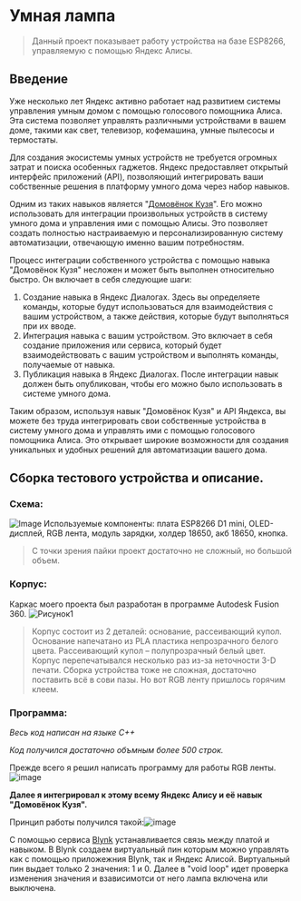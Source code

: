 # Умная лампа
>Данный проект показывает работу устройства на базе ESP8266, управляемую с помощью Яндекс Алисы.
## Введение


Уже несколько лет Яндекс активно работает над развитием системы управления умным домом с помощью голосового помощника Алиса. Эта система позволяет управлять различными устройствами в вашем доме, такими как свет, телевизор, кофемашина, умные пылесосы и термостаты.

Для создания экосистемы умных устройств не требуется огромных затрат и поиска особенных гаджетов. Яндекс предоставляет открытый интерфейс приложений (API), позволяющий интегрировать ваши собственные решения в платформу умного дома через набор навыков.

Одним из таких навыков является "[Домовёнок Кузя](https://dialogs.yandex.ru/store/skills/3229e372-domovenok-kuzya)". Его можно использовать для интеграции произвольных устройств в систему умного дома и управления ими с помощью Алисы. Это позволяет создать полностью настраиваемую и персонализированную систему автоматизации, отвечающую именно вашим потребностям.

Процесс интеграции собственного устройства с помощью навыка "Домовёнок Кузя" несложен и может быть выполнен относительно быстро. Он включает в себя следующие шаги:


1. Создание навыка в Яндекс Диалогах. Здесь вы определяете команды, которые будут использоваться для взаимодействия с вашим устройством, а также действия, которые будут выполняться при их вводе.
2. Интеграция навыка с вашим устройством. Это включает в себя создание приложения или сервиса, который будет взаимодействовать с вашим устройством и выполнять команды, получаемые от навыка.
3. Публикация навыка в Яндекс Диалогах. После интеграции навык должен быть опубликован, чтобы его можно было использовать в системе умного дома.


Таким образом, используя навык "Домовёнок Кузя" и API Яндекса, вы можете без труда интегрировать свои собственные устройства в систему умного дома и управлять ими с помощью голосового помощника Алиса. Это открывает широкие возможности для создания уникальных и удобных решений для автоматизации вашего дома.



## Сборка тестового устройства и описание.
### Схема:
![Image](https://github.com/user-attachments/assets/de673b5b-cf0e-4848-927c-715c80273391)
Используемые компоненты: плата ESP8266 D1 mini, OLED-дисплей, RGB лента, модуль зарядки, холдер 18650, акб 18650, кнопка.
>С точки зрения пайки проект достаточно не сложный, но большой объем.
### Корпус:
Каркас моего проекта был разработан в программе Autodesk Fusion 360.
![Рисунок1](https://github.com/BNB77/smartlamp/assets/81864906/95dde8df-e212-4e14-9cd2-3e2f42ee1860)

>Корпус состоит из 2 деталей: основание, рассеивающий купол. Основание напечатано из PLA пластика непрозрачного белого цвета. Рассеивающий купол – полупрозрачный белый цвет.
>Корпус перепечатывался несколько раз из-за неточности 3-D печати. Сборка устройства тоже не сложная, достаточно поставить всё в сови пазы. Но вот RGB ленту пришлось горячим клеем.
### Программа:
_Весь код написан на языке C++_

_Код получился достаточно объмным более 500 строк._

Прежде всего я решил написать программу для работы RGB ленты.
![image](https://github.com/BNB77/smartlamp/assets/81864906/c3dffb8b-e43e-4a61-8bb8-b453b0608786)

**Далее я интегрировал к этому всему Яндекс Алису и её навык "Домовёнок Кузя".**

Принцип работы получился такой:![image](https://github.com/BNB77/smartlamp/assets/81864906/08ea4b50-0042-4106-85f8-d445272244e6)

С помощью сервиса [Blynk](https://blynk.io/) устанавливается связь между платой и навыком.
В Blynk создаем виртуальный пин которым можно управлять как с помощью приложежния Blynk, так и Яндекс Алисой. Виртуальный пин выдает только 2 значения: 1 и 0. Далее в "void loop" идет проверка изменения значения и взависимотси от него лампа включена или выключена.








